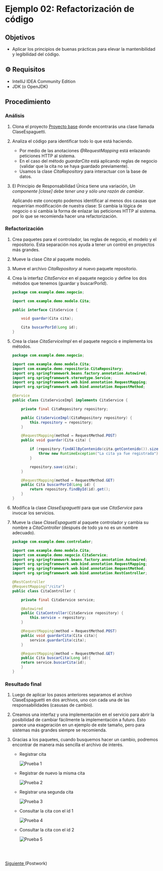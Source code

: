 # Ejemplo 02: Refactorización de código

## Objetivos

* Aplicar los principios de buenas prácticas para elevar la mantenibilidad y legibilidad del código.

## ⚙ Requisitos

- IntelliJ IDEA Community Edition
- JDK (o OpenJDK)

## Procedimiento

### Análisis

1. Clona el proyecto [Proyecto base](./codigo) donde encontrarás una clase llamada ClaseEspaguetti.

2. Analiza el código para identificar todo lo que está haciendo.
    
    - Por medio de las anotaciones _@RequestMapping_ está enlazando peticiones HTTP al sistema.
    - En el caso del método _guardarCita_ está aplicando reglas de negocio (validar que la cita no se haya guardado previamente).
    - Usamos la clase _CitaRepository_ para interactuar con la base de datos.

3. El Principio de Responsabilidad Única tiene una variación, _Un componente [clase] debe tener una y sólo una razón de cambiar_.

    Aplicando este concepto podemos identificar al menos dos causas que requerirían modificación de nuestra clase: Si cambia la lógica de negocio o si cambia la forma de enlazar las peticiones HTTP al sistema. por lo que se recomienda hacer una refactorización.

### Refactorización

1. Crea paquetes para el controlador, las reglas de negocio, el modelo y el repositorio. Esta separación nos ayuda a tener un control en proyectos más grandes.

2. Mueve la clase _Cita_ al paquete modelo.

3. Mueve el archivo _CitaRepository_ al nuevo paquete repositorio.

4. Crea la interfaz _CitaService_ en el paquete negocio y define los dos métodos que tenemos (guardar y buscarPorId).

    ```java
    package com.example.demo.negocio;

    import com.example.demo.modelo.Cita;

    public interface CitaService {

        void guardar(Cita cita);

        Cita buscarPorId(Long id);
    }
    ```

5. Crea la clase _CitaServiceImpl_ en el paquete negocio e implementa los métodos.

    ```java
    package com.example.demo.negocio;

    import com.example.demo.modelo.Cita;
    import com.example.demo.repositorio.CitaRepository;
    import org.springframework.beans.factory.annotation.Autowired;
    import org.springframework.stereotype.Service;
    import org.springframework.web.bind.annotation.RequestMapping;
    import org.springframework.web.bind.annotation.RequestMethod;

    @Service
    public class CitaServiceImpl implements CitaService {

        private final CitaRepository repository;

        public CitaServiceImpl(CitaRepository repository) {
            this.repository = repository;
        }

        @RequestMapping(method = RequestMethod.POST)
        public void guardar(Cita cita) {

            if (repository.findAllByContenido(cita.getContenido()).size() > 0) {
                throw new RuntimeException("La cita ya fue registrada");
            }

            repository.save(cita);
        }

        @RequestMapping(method = RequestMethod.GET)
        public Cita buscarPorId(Long id) {
            return repository.findById(id).get();
        }
    }
    ```

6. Modifica la clase _ClaseEspaguetti_ para que use _CitaService_ para invocar los servicios.

7. Mueve la clase _ClaseEspaguetti_ al paquete controlador y cambia su nombre a _CitaController_ (después de todo ya no es un nombre adecuado).

    ```java
    package com.example.demo.controlador;

    import com.example.demo.modelo.Cita;
    import com.example.demo.negocio.CitaService;
    import org.springframework.beans.factory.annotation.Autowired;
    import org.springframework.web.bind.annotation.RequestMapping;
    import org.springframework.web.bind.annotation.RequestMethod;
    import org.springframework.web.bind.annotation.RestController;

    @RestController
    @RequestMapping("/cita")
    public class CitaController {

        private final CitaService service;

        @Autowired
        public CitaController(CitaService repository) {
            this.service = repository;
        }

        @RequestMapping(method = RequestMethod.POST)
        public void guardarCita(Cita cita){
            service.guardarCita(cita);
        }

        @RequestMapping(method = RequestMethod.GET)
        public Cita buscarCita(Long id){
        return service.buscarCita(id);
        }
    }
    ```

### Resultado final

1. Luego de aplicar los pasos anteriores separamos el archivo ClaseEspaguetti en dos archivos, uno con cada una de las responsabilidades (casusas de cambio). 

2. Creamos una interfaz y una implementación en el servicio para abrir la posibilidad de cambiar fácilmente la implementación a futuro. Esto parece una exageración en un ejemplo de este tamaño, pero para sistemas más grandes siempre se recomienda.

3. Gracias a los paquetes, cuando busquemos hacer un cambio, podremos encontrar de manera más sencilla el archivo de interés.

    - Registrar cita

        ![Prueba 1](./img/img_01.png)

    - Registrar de nuevo la misma cita

        ![Prueba 2](./img/img_02.png)

    - Registrar una segunda cita

        ![Prueba 3](./img/img_03.png)

    - Consultar la cita con el id 1

        ![Prueba 4](./img/img_04.png)

    - Consultar la cita con el id 2

        ![Prueba 5](./img/img_05.png)

<br/>
<br/>

[Siguiente ](../Postwork/Readme.md)(Postwork)